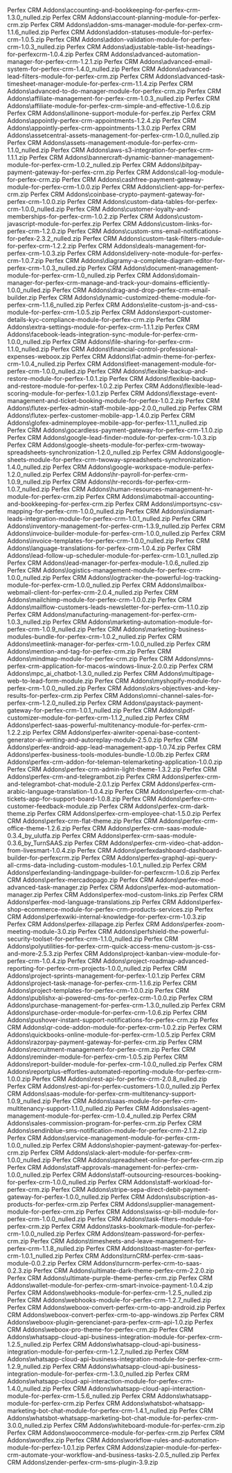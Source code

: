 Perfex CRM Addons\accounting-and-bookkeeping-for-perfex-crm-1.3.0_nulled.zip
Perfex CRM Addons\account-planning-module-for-perfex-crm.zip
Perfex CRM Addons\addon-sms-manager-module-for-perfex-crm-1.1.6_nulled.zip
Perfex CRM Addons\addon-statuses-module-for-perfex-crm-1.0.5.zip
Perfex CRM Addons\addon-validation-module-for-perfex-crm-1.0.3_nulled.zip
Perfex CRM Addons\adjustable-table-list-headings-for-perfexcrm-1.0.4.zip
Perfex CRM Addons\advanced-automation-manager-for-perfex-crm-1.2.1.zip
Perfex CRM Addons\advanced-email-system-for-perfex-crm-1.4.0_nulled.zip
Perfex CRM Addons\advanced-lead-filters-module-for-perfex-crm.zip
Perfex CRM Addons\advanced-task-timesheet-manager-module-for-perfex-crm-1.1.4.zip
Perfex CRM Addons\advanced-to-do-manager-module-for-perfex-crm.zip
Perfex CRM Addons\affiliate-management-for-perfex-crm-1.0.3_nulled.zip
Perfex CRM Addons\affiliate-module-for-perfex-crm-simple-and-effective-1.0.6.zip
Perfex CRM Addons\allinone-support-module-for-perfex.zip
Perfex CRM Addons\appointly-perfex-crm-appointments-1.2.4.zip
Perfex CRM Addons\appointly-perfex-crm-appointments-1.3.0.zip
Perfex CRM Addons\assetcentral-assets-management-for-perfex-crm-1.0.0_nulled.zip
Perfex CRM Addons\assets-management-module-for-perfex-crm-1.1.0_nulled.zip
Perfex CRM Addons\aws-s3-integration-for-perfex-crm-1.1.1.zip
Perfex CRM Addons\bannercraft-dynamic-banner-management-module-for-perfex-crm-1.0.2_nulled.zip
Perfex CRM Addons\bitpay-payment-gateway-for-perfex-crm.zip
Perfex CRM Addons\call-log-module-for-perfex-crm.zip
Perfex CRM Addons\cashfree-payment-gateway-module-for-perfex-crm-1.0.0.zip
Perfex CRM Addons\client-app-for-perfex-crm.zip
Perfex CRM Addons\coinbase-crypto-payment-gateway-for-perfex-crm-1.0.0.zip
Perfex CRM Addons\custom-data-tables-for-perfex-crm-1.0.0_nulled.zip
Perfex CRM Addons\customer-loyalty-and-memberships-for-perfex-crm-1.0.2.zip
Perfex CRM Addons\custom-javascript-module-for-perfex.zip
Perfex CRM Addons\custom-links-for-perfex-crm-1.2.0.zip
Perfex CRM Addons\custom-sms-email-notifications-for-pefex-2.3.2_nulled.zip
Perfex CRM Addons\custom-task-filters-module-for-perfex-crm-1.2.2.zip
Perfex CRM Addons\deals-management-for-perfex-crm-1.0.3.zip
Perfex CRM Addons\delivery-note-module-for-perfex-crm-1.0.7.zip
Perfex CRM Addons\diagramy-a-complete-diagram-editor-for-perfex-crm-1.0.3_nulled.zip
Perfex CRM Addons\document-management-module-for-perfex-crm-1.0_nulled.zip
Perfex CRM Addons\domain-manager-for-perfex-crm-manage-and-track-your-domains-efficiently-1.0.0_nulled.zip
Perfex CRM Addons\drag-and-drop-perfex-crm-email-builder.zip
Perfex CRM Addons\dynamic-customized-theme-module-for-perfex-crm-1.1.6_nulled.zip
Perfex CRM Addons\elite-custom-js-and-css-module-for-perfex-crm-1.0.5.zip
Perfex CRM Addons\export-customer-details-kyc-compliance-module-for-perfex-crm.zip
Perfex CRM Addons\extra-settings-module-for-perfex-crm-1.1.1.zip
Perfex CRM Addons\facebook-leads-integration-sync-module-for-perfex-crm-1.0.0_nulled.zip
Perfex CRM Addons\file-sharing-for-perfex-crm-1.1.0_nulled.zip
Perfex CRM Addons\financial-control-professional-expenses-weboox.zip
Perfex CRM Addons\flat-admin-theme-for-perfex-crm-1.0.4_nulled.zip
Perfex CRM Addons\fleet-management-module-for-perfex-crm-1.0.0_nulled.zip
Perfex CRM Addons\flexible-backup-and-restore-module-for-perfex-1.0.1.zip
Perfex CRM Addons\flexible-backup-and-restore-module-for-perfex-1.0.2.zip
Perfex CRM Addons\flexible-lead-scoring-module-for-perfex-1.0.1.zip
Perfex CRM Addons\flexstage-event-management-and-ticket-booking-module-for-perfex-1.0.2.zip
Perfex CRM Addons\flutex-perfex-admin-staff-mobile-app-2.0.0_nulled.zip
Perfex CRM Addons\flutex-perfex-customer-mobile-app-1.4.0.zip
Perfex CRM Addons\glofex-adminemployee-mobile-app-for-perfex-1.1.1_nulled.zip
Perfex CRM Addons\gocardless-payment-gateway-for-perfex-crm-1.1.0.zip
Perfex CRM Addons\google-lead-finder-module-for-perfex-crm-1.0.3.zip
Perfex CRM Addons\google-sheets-module-for-perfex-crm-twoway-spreadsheets-synchronization-1.2.0_nulled.zip
Perfex CRM Addons\google-sheets-module-for-perfex-crm-twoway-spreadsheets-synchronization-1.4.0_nulled.zip
Perfex CRM Addons\google-workspace-module-perfex-1.2.0_nulled.zip
Perfex CRM Addons\hr-payroll-for-perfex-crm-1.0.9_nulled.zip
Perfex CRM Addons\hr-records-for-perfex-crm-1.0.7_nulled.zip
Perfex CRM Addons\human-resources-management-hr-module-for-perfex-crm.zip
Perfex CRM Addons\imabotmail-accounting-and-bookkeeping-for-perfex-crm.zip
Perfex CRM Addons\importsync-csv-mapping-for-perfex-crm-1.0.0_nulled.zip
Perfex CRM Addons\indiamart-leads-integration-module-for-perfex-crm-1.0.1_nulled.zip
Perfex CRM Addons\inventory-management-for-perfex-crm-1.3.9_nulled.zip
Perfex CRM Addons\invoice-builder-module-for-perfex-crm-1.0.0_nulled.zip
Perfex CRM Addons\invoice-templates-for-perfex-crm-1.0.0_nulled.zip
Perfex CRM Addons\language-translations-for-perfex-crm-1.0.4.zip
Perfex CRM Addons\lead-follow-up-scheduler-module-for-perfex-crm-1.0.1_nulled.zip
Perfex CRM Addons\lead-manager-for-perfex-module-1.0.6_nulled.zip
Perfex CRM Addons\logistics-management-module-for-perfex-crm-1.0.0_nulled.zip
Perfex CRM Addons\logtracker-the-powerful-log-tracking-module-for-perfex-crm-1.0.0_nulled.zip
Perfex CRM Addons\mailbox-webmail-client-for-perfex-crm-2.0.4_nulled.zip
Perfex CRM Addons\mailchimp-module-for-perfex-crm-1.0.0.zip
Perfex CRM Addons\mailflow-customers-leads-newsletter-for-perfex-crm-1.1.0.zip
Perfex CRM Addons\manufacturing-management-for-perfex-crm-1.0.3_nulled.zip
Perfex CRM Addons\marketing-automation-module-for-perfex-crm-1.0.9_nulled.zip
Perfex CRM Addons\marketing-business-modules-bundle-for-perfex-crm-1.0.2_nulled.zip
Perfex CRM Addons\meetlink-manager-for-perfex-crm-1.0.0_nulled.zip
Perfex CRM Addons\mention-and-tag-for-perfex-crm.zip
Perfex CRM Addons\mindmap-module-for-perfex-crm.zip
Perfex CRM Addons\mns-perfex-crm-application-for-macos-windows-linux-2.0.0.zip
Perfex CRM Addons\mpc_ai_chatbot-1.3.0_nulled.zip
Perfex CRM Addons\multipage-web-to-lead-form-module.zip
Perfex CRM Addons\myshopify-module-for-perfex-crm-1.0.0_nulled.zip
Perfex CRM Addons\okrs-objectives-and-key-results-for-perfex-crm.zip
Perfex CRM Addons\omni-channel-sales-for-perfex-crm-1.2.0_nulled.zip
Perfex CRM Addons\paystack-payment-gateway-for-perfex-crm-1.0.1_nulled.zip
Perfex CRM Addons\pdf-customizer-module-for-perfex-crm-1.1.2_nulled.zip
Perfex CRM Addons\perfect-saas-powerful-multitenancy-module-for-perfex-crm-1.2.2.zip
Perfex CRM Addons\perfex-aiwriter-openai-base-content-generator-ai-writing-and-autoreplay-module-2.5.0.zip
Perfex CRM Addons\perfex-android-app-lead-management-app-1.0.74.zip
Perfex CRM Addons\perfex-business-tools-modules-bundle-1.0.0b.zip
Perfex CRM Addons\perfex-crm-addon-for-teleman-telemarketing-application-1.0.0.zip
Perfex CRM Addons\perfex-crm-admin-light-theme-1.3.2.zip
Perfex CRM Addons\perfex-crm-and-telegrambot.zip
Perfex CRM Addons\perfex-crm-and-telegrambot-chat-module-2.0.1.zip
Perfex CRM Addons\perfex-crm-arabic-language-translation-1.0.4.zip
Perfex CRM Addons\perfex-crm-chat-tickets-app-for-support-board-1.0.8.zip
Perfex CRM Addons\perfex-crm-customer-feedback-module.zip
Perfex CRM Addons\perfex-crm-dark-theme.zip
Perfex CRM Addons\perfex-crm-employee-chat-1.5.0.zip
Perfex CRM Addons\perfex-crm-flat-theme.zip
Perfex CRM Addons\perfex-crm-office-theme-1.2.6.zip
Perfex CRM Addons\perfex-crm-saas-module-0.3.4_by_ulutfa.zip
Perfex CRM Addons\perfex-crm-saas-module-0.3.6_by_TurnSAAS.zip
Perfex CRM Addons\perfex-crm-video-chat-addon-from-livesmart-1.0.4.zip
Perfex CRM Addons\perfexdashboard-dashboard-builder-for-perfexcrm.zip
Perfex CRM Addons\perfex-graphql-api-query-all-crms-data-including-custom-modules-1.0.1_nulled.zip
Perfex CRM Addons\perfexlanding-landingpage-builder-for-perfexcrm-1.0.6.zip
Perfex CRM Addons\perfex-mercadopago.zip
Perfex CRM Addons\perfex-mod-advanced-task-manager.zip
Perfex CRM Addons\perfex-mod-automation-manager.zip
Perfex CRM Addons\perfex-mod-custom-links.zip
Perfex CRM Addons\perfex-mod-language-translations.zip
Perfex CRM Addons\perfex-shop-ecommerce-module-for-perfex-crm-products-services.zip
Perfex CRM Addons\perfexwiki-internal-knowledge-for-perfex-crm-1.0.3.zip
Perfex CRM Addons\perfex-zillapage.zip
Perfex CRM Addons\perfex-zoom-meeting-module-3.0.zip
Perfex CRM Addons\perfshield-the-powerful-security-toolset-for-perfex-crm-1.1.0_nulled.zip
Perfex CRM Addons\polyutilities-for-perfex-crm-quick-access-menu-custom-js-css-and-more-2.5.3.zip
Perfex CRM Addons\project-kanban-view-module-for-perfex-crm-1.0.4.zip
Perfex CRM Addons\project-roadmap-advanced-reporting-for-perfex-crm-projects-1.0.0_nulled.zip
Perfex CRM Addons\project-sprints-management-for-perfex-1.0.1.zip
Perfex CRM Addons\project-task-manage-for-perfex-crm-1.1.6.zip
Perfex CRM Addons\project-templates-for-perfex-crm-1.0.0.zip
Perfex CRM Addons\publishx-ai-powered-cms-for-perfex-crm-1.0.0.zip
Perfex CRM Addons\purchase-management-for-perfex-crm-1.3.0_nulled.zip
Perfex CRM Addons\purchase-order-module-for-perfex-crm-1.0.6.zip
Perfex CRM Addons\pushover-instant-support-notifications-for-perfex-crm.zip
Perfex CRM Addons\qr-code-addon-module-for-perfex-crm-1.0.2.zip
Perfex CRM Addons\quickbooks-online-module-for-perfex-crm-1.0.5.zip
Perfex CRM Addons\razorpay-payment-gateway-for-perfex-crm.zip
Perfex CRM Addons\recruitment-management-for-perfex-crm.zip
Perfex CRM Addons\reminder-module-for-perfex-crm-1.0.5.zip
Perfex CRM Addons\report-builder-module-for-perfex-crm-1.0.0_nulled.zip
Perfex CRM Addons\reportplus-effortles-automated-reporting-module-for-perfex-crm-1.0.0.zip
Perfex CRM Addons\rest-api-for-perfex-crm-2.0.8_nulled.zip
Perfex CRM Addons\rest-api-for-perfex-customers-1.0.0_nulled.zip
Perfex CRM Addons\saas-module-for-perfex-crm-multitenancy-support-1.0.9_nulled.zip
Perfex CRM Addons\saas-module-for-perfex-crm-multitenancy-support-1.1.0_nulled.zip
Perfex CRM Addons\sales-agent-management-module-for-perfex-crm-1.0.4_nulled.zip
Perfex CRM Addons\sales-commission-program-for-perfex-crm.zip
Perfex CRM Addons\sendinblue-sms-notification-module-for-perfex-crm-2.1.2.zip
Perfex CRM Addons\service-management-module-for-perfex-crm-1.0.0_nulled.zip
Perfex CRM Addons\shopier-payment-gateway-for-perfex-crm.zip
Perfex CRM Addons\slack-alert-module-for-perfex-crm-1.0.0_nulled.zip
Perfex CRM Addons\spreadsheet-online-for-perfex-crm.zip
Perfex CRM Addons\staff-approvals-management-for-perfex-crm-1.0.0_nulled.zip
Perfex CRM Addons\staff-outsourcing-resources-booking-for-perfex-crm-1.0.0_nulled.zip
Perfex CRM Addons\staff-workload-for-perfex-crm.zip
Perfex CRM Addons\stripe-sepa-direct-debit-payment-gateway-for-perfex-1.0.0_nulled.zip
Perfex CRM Addons\subscription-as-products-for-perfex-crm.zip
Perfex CRM Addons\supplier-management-module-for-perfex-crm.zip
Perfex CRM Addons\swiss-qr-bill-module-for-perfex-crm-1.0.0_nulled.zip
Perfex CRM Addons\task-filters-module-for-perfex-crm.zip
Perfex CRM Addons\tasks-bookmark-module-for-perfex-crm-1.0.0_nulled.zip
Perfex CRM Addons\team-password-for-perfex-crm.zip
Perfex CRM Addons\timesheets-and-leave-management-for-perfex-crm-1.1.8_nulled.zip
Perfex CRM Addons\toast-master-for-perfex-crm-1.0.1_nulled.zip
Perfex CRM Addons\turnCRM-perfex-crm-saas-module-0.0.2.zip
Perfex CRM Addons\turncrm-perfex-crm-to-saas-0.2.3.zip
Perfex CRM Addons\ultimate-dark-theme-perfex-crm-2.2.0.zip
Perfex CRM Addons\ultimate-purple-theme-perfex-crm.zip
Perfex CRM Addons\wallet-module-for-perfex-crm-smart-invoice-payment-1.0.4.zip
Perfex CRM Addons\webhooks-module-for-perfex-crm-1.2.5_nulled.zip
Perfex CRM Addons\webhooks-module-for-perfex-crm-1.2.7_nulled.zip
Perfex CRM Addons\weboox-convert-perfex-crm-to-app-android.zip
Perfex CRM Addons\weboox-convert-perfex-crm-to-app-windows.zip
Perfex CRM Addons\weboox-plugin-gerencianet-para-perfex-crm-api-1.0.zip
Perfex CRM Addons\weboox-pro-theme-for-perfex-crm.zip
Perfex CRM Addons\whatsapp-cloud-api-business-integration-module-for-perfex-crm-1.2.5_nulled.zip
Perfex CRM Addons\whatsapp-cloud-api-business-integration-module-for-perfex-crm-1.2.7_nulled.zip
Perfex CRM Addons\whatsapp-cloud-api-business-integration-module-for-perfex-crm-1.2.9_nulled.zip
Perfex CRM Addons\whatsapp-cloud-api-business-integration-module-for-perfex-crm-1.3.0_nulled.zip
Perfex CRM Addons\whatsapp-cloud-api-interaction-module-for-perfex-crm-1.4.0_nulled.zip
Perfex CRM Addons\whatsapp-cloud-api-interaction-module-for-perfex-crm-1.5.6_nulled.zip
Perfex CRM Addons\whatsapp-module-for-perfex-crm.zip
Perfex CRM Addons\whatsbot-whatsapp-marketing-bot-chat-module-for-perfex-crm-1.4.1_nulled.zip
Perfex CRM Addons\whatsbot-whatsapp-marketing-bot-chat-module-for-perfex-crm-3.0.0_nulled.zip
Perfex CRM Addons\whiteboard-module-for-perfex-crm.zip
Perfex CRM Addons\woocommerce-module-for-perfex-crm.zip
Perfex CRM Addons\wordfex.zip
Perfex CRM Addons\workflow-rules-and-automation-module-for-perfex-1.0.1.zip
Perfex CRM Addons\zapier-module-for-perfex-crm-automate-your-workflow-and-business-tasks-2.0.5_nulled.zip
Perfex CRM Addons\zender-perfex-crm-sms-plugin-3.9.zip
